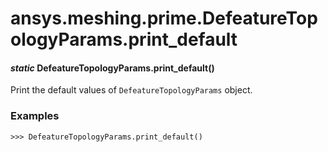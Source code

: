 # ansys.meshing.prime.DefeatureTopologyParams.print_default

<a id="ansys.meshing.prime.DefeatureTopologyParams.print_default"></a>

#### *static* DefeatureTopologyParams.print_default()

Print the default values of `DefeatureTopologyParams` object.

### Examples

```pycon
>>> DefeatureTopologyParams.print_default()
```

<!-- !! processed by numpydoc !! -->
